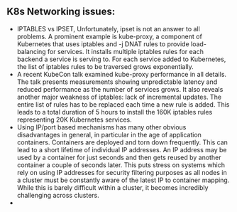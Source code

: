 ## K8s Networking issues:
- IPTABLES vs IPSET, Unfortunately, ipset is not an answer to all problems. A prominent example is kube-proxy, a component of Kubernetes that uses iptables and -j DNAT rules to provide load-balancing for services. It installs multiple iptables rules for each backend a service is serving to. For each service added to Kubernetes, the list of iptables rules to be traversed grows exponentially.
- A recent KubeCon talk examined kube-proxy performance in all details. The talk presents measurements showing unpredictable latency and reduced performance as the number of services grows. It also reveals another major weakness of iptables: lack of incremental updates. The entire list of rules has to be replaced each time a new rule is added. This leads to a total duration of 5 hours to install the 160K iptables rules representing 20K Kubernetes services.
- Using IP/port based mechanisms has many other obvious disadvantages in general, in particular in the age of application containers. Containers are deployed and torn down frequently. This can lead to a short lifetime of individual IP addresses. An IP address may be used by a container for just seconds and then gets reused by another container a couple of seconds later. This puts stress on systems which rely on using IP addresses for security filtering purposes as all nodes in a cluster must be constantly aware of the latest IP to container mapping. While this is barely difficult within a cluster, it becomes incredibly challenging across clusters. 
- 

